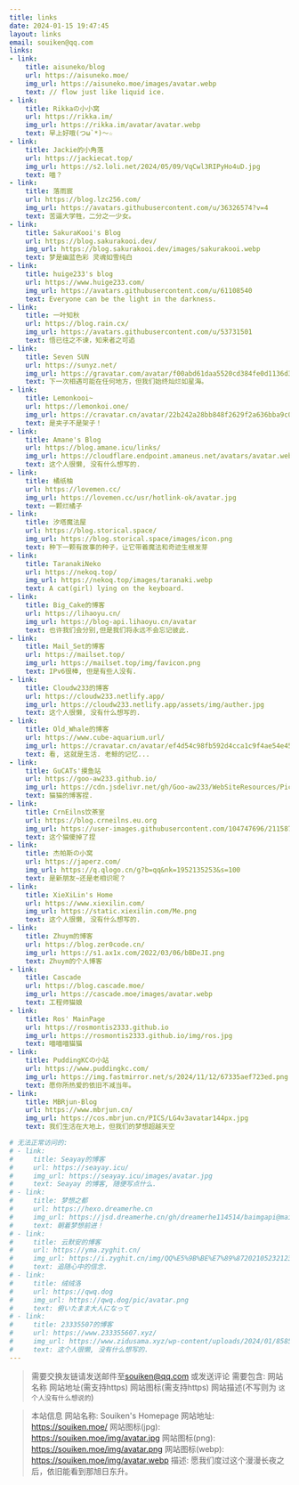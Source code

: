 ```yaml
---
title: links
date: 2024-01-15 19:47:45
layout: links
email: souiken@qq.com
links:
- link:
    title: aisuneko/blog
    url: https://aisuneko.moe/
    img_url: https://aisuneko.moe/images/avatar.webp
    text: // flow just like liquid ice.
- link:
    title: Rikkaの小小窝
    url: https://rikka.im/
    img_url: https://rikka.im/avatar/avatar.webp
    text: 早上好哦(つω`*)～☆
- link:
    title: Jackie的小角落
    url: https://jackiecat.top/
    img_url: https://s2.loli.net/2024/05/09/VqCwl3RIPyHo4uD.jpg
    text: 喵？
- link:
    title: 落雨宸
    url: https://blog.lzc256.com/
    img_url: https://avatars.githubusercontent.com/u/36326574?v=4
    text: 苦逼大学牲，二分之一少女。
- link:
    title: SakuraKooi's Blog
    url: https://blog.sakurakooi.dev/
    img_url: https://blog.sakurakooi.dev/images/sakurakooi.webp
    text: 梦是幽蓝色彩 灵魂如雪纯白
- link:
    title: huige233's blog
    url: https://www.huige233.com/
    img_url: https://avatars.githubusercontent.com/u/61108540
    text: Everyone can be the light in the darkness.
- link:
    title: 一叶知秋
    url: https://blog.rain.cx/
    img_url: https://avatars.githubusercontent.com/u/53731501
    text: 悟已往之不谏，知来者之可追
- link:
    title: Seven SUN
    url: https://sunyz.net/
    img_url: https://gravatar.com/avatar/f00abd61daa5520cd384fe0d1136d3b40df021ac87089061fe99b4a3f74dc9a2/
    text: 下一次相遇可能在任何地方，但我们始终灿烂如星海。
- link:
    title: Lemonkooi~
    url: https://lemonkoi.one/
    img_url: https://cravatar.cn/avatar/22b242a28bb848f2629f2a636bba9c03?s=1000
    text: 是夹子不是架子！
- link:
    title: Amane's Blog
    url: https://blog.amane.icu/links/
    img_url: https://cloudflare.endpoint.amaneus.net/avatars/avatar.webp
    text: 这个人很懒, 没有什么想写的.
- link:
    title: 橘纸柚
    url: https://lovemen.cc/
    img_url: https://lovemen.cc/usr/hotlink-ok/avatar.jpg
    text: 一颗烂橘子
- link:
    title: 汐塔魔法屋
    url: https://blog.storical.space/
    img_url: https://blog.storical.space/images/icon.png
    text: 种下一颗有故事的种子，让它带着魔法和奇迹生根发芽
- link:
    title: TaranakiNeko
    url: https://nekoq.top/
    img_url: https://nekoq.top/images/taranaki.webp
    text: A cat(girl) lying on the keyboard.
- link:
    title: Big_Cake的博客
    url: https://lihaoyu.cn/
    img_url: https://blog-api.lihaoyu.cn/avatar
    text: 也许我们会分别,但是我们将永远不会忘记彼此.
- link:
    title: Mail_Set的博客
    url: https://mailset.top/
    img_url: https://mailset.top/img/favicon.png
    text: IPv6很棒, 但是有些人没有.
- link:
    title: Cloudw233的博客
    url: https://cloudw233.netlify.app/
    img_url: https://cloudw233.netlify.app/assets/img/auther.jpg
    text: 这个人很懒, 没有什么想写的.
- link:
    title: Old_Whale的博客
    url: https://www.cube-aquarium.url/
    img_url: https://cravatar.cn/avatar/ef4d54c98fb592d4cca1c9f4ae54e45e?s=56&d=identicon&r=pg
    text: 看, 这就是生活. 老鲸的记忆...
- link:
    title: GuCATs'摸鱼站
    url: https://goo-aw233.github.io/
    img_url: https://cdn.jsdelivr.net/gh/Goo-aw233/WebSiteResources/Pics/Blog/Avatar.jpg
    text: 猫猫的博客捏.
- link:
    title: CrnEilns饮茶室
    url: https://blog.crneilns.eu.org
    img_url: https://user-images.githubusercontent.com/104747696/211587915-78c276b7-9114-4384-98fc-9f0d0fcb4725.jpeg
    text: 这个猫傻掉了捏
- link:
    title: 杰帕斯の小窝
    url: https://japerz.com/
    img_url: https://q.qlogo.cn/g?b=qq&nk=1952135253&s=100
    text: 是新朋友~还是老相识呢？
- link:
    title: XieXiLin's Home
    url: https://www.xiexilin.com/
    img_url: https://static.xiexilin.com/Me.png
    text: 这个人很懒, 没有什么想写的.
- link:
    title: Zhuym的博客
    url: https://blog.zer0code.cn/
    img_url: https://s1.ax1x.com/2022/03/06/bBDeJI.png
    text: Zhuym的个人博客
- link:
    title: Cascade
    url: https://blog.cascade.moe/
    img_url: https://cascade.moe/images/avatar.webp
    text: 工程师猫娘
- link:
    title: Ros' MainPage
    url: https://rosmontis2333.github.io
    img_url: https://rosmontis2333.github.io/img/ros.jpg
    text: 喵喵喵猫猫
- link:
    title: PuddingKCの小站
    url: https://www.puddingkc.com/
    img_url: https://img.fastmirror.net/s/2024/11/12/67335aef723ed.png
    text: 愿你所热爱的依旧不减当年。
- link:
    title: MBRjun-Blog
    url: https://www.mbrjun.cn/
    img_url: https://cos.mbrjun.cn/PICS/LG4v3avatar144px.jpg
    text: 我们生活在大地上，但我们的梦想超越天空

# 无法正常访问的:
# - link:
#     title: Seayay的博客
#     url: https://seayay.icu/
#     img_url: https://seayay.icu/images/avatar.jpg
#     text: Seayay 的博客, 随便写点什么.
# - link:
#     title: 梦想之都
#     url: https://hexo.dreamerhe.cn
#     img_url: https://jsd.dreamerhe.cn/gh/dreamerhe114514/baimgapi@main/image/tx.png
#     text: 朝着梦想前进！
# - link:
#     title: 云默安的博客
#     url: https://yma.zyghit.cn/
#     img_url: https://i.zyghit.cn/img/QQ%E5%9B%BE%E7%89%8720210523212348.jpg
#     text: 追随心中的信念.
# - link:
#     title: 绒绒洛
#     url: https://qwq.dog
#     img_url: https://qwq.dog/pic/avatar.png
#     text: 俯いたまま大人になって
# - link:
#     title: 23335507的博客
#     url: https://www.233355607.xyz/
#     img_url: https://www.zidusama.xyz/wp-content/uploads/2024/01/8585-150x150.jpg
#     text: 这个人很懒, 没有什么想写的.
---
```

>需要交换友链请发送邮件至[souiken@qq.com](mailto:souiken@qq.com)
>或发送评论
>需要包含:
>网站名称
>网站地址(需支持https)
>网站图标(需支持https)
>网站描述(不写则为 `这个人没有什么想说的`)

>本站信息
>网站名称: Souiken's Homepage
>网站地址: https://souiken.moe/
>网站图标(jpg): https://souiken.moe/img/avatar.jpg
>网站图标(png): https://souiken.moe/img/avatar.png
>网站图标(webp): https://souiken.moe/img/avatar.webp
>描述: 愿我们度过这个漫漫长夜之后，依旧能看到那旭日东升。
